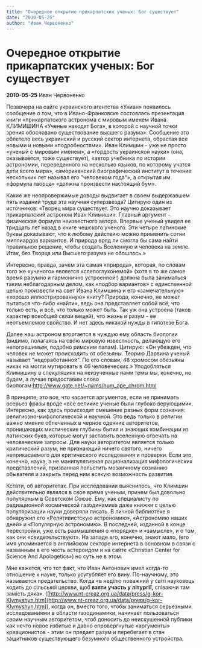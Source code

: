 ```yaml
---
title: "Очередное открытие прикарпатских ученых: Бог существует"
date: "2010-05-25"
author: "Иван Червоненко"
---
```


# Очередное открытие прикарпатских ученых: Бог существует

**2010-05-25** Иван Червоненко

Позавчера на сайте украинского агентства «Униан» появилось сообщение о том, что в Ивано-Франковске состоялась презентация книги «прикарпатского астронома с мировым именем Ивана КЛИМИШИНА «Ученые находят Бога», в которой с научной точки зрения обосновано существование высшего разума». Сообщение это облетело весь украинский и русский сектор интернета, обрастая все новыми и новыми «подробностями». Иван Климшин - уже не просто «ученый с мировым именем», а «гордость украинской науки» (она, оказывается, тоже существует), «автор учебника по истории астрономии, переведенного на несколько языков, по которому учатся дети всего мира», «американский биографический институт в течение нескольких лет называл его "человеком года"», а открытая им «формула творца» «должна произвести настоящий бум».

Какие же неопровержимые доводы выдвигает в своем выдержавшем пять изданий труде эта научная суперзвезда? Цитирую один из источников: «Творец мира существует. Это научно доказывает прикарпатский астроном Иван Климишин. Главный аргумент - физическая формула неизвестного автора. Впервые ученый увидел ее тридцать лет назад в книге чешского ученого. Эти четыре латинские буквы доказывают, что к любому действию можно применить сотни миллиардов вариантов. И природа вряд ли смогла бы сама найти правильное решение, чтобы создать Вселенную и человека на земле. Итак, без Творца или Высшего разума не обошлось.»

Интересно, правда, зачем эта самая «природа», которая, по словам того же «ученого» является «слепоглухонемой» (хотя в то же самое время разумно и гармонично устроенной!) должна была заниматься таким неблагодарным делом, как «подбор вариантов» с единственной целью произвести на свет Ивана Климшина и его «замечательную» «хорошо иллюстрированную» книгу? Природа, конечно, не может пытаться что-либо «найти», ведь она представляет собой всё, что только есть, и всё, что только может быть. Так уж она устроена (таков характер всеобщей связи вещей), что жизнь и разум - ее неотъемлемое свойство. И нет здесь никакой нужды в гипотезе Бога.

Далее наш астроном вторгается в чуждую ему область биологии (видимо, полагаясь на свою мировую известность, делающую его непогрешимым, подобно римским папам). Цитирую: «Он убежден, что человек не может происходить от обезьяны. Теорию Дарвина ученый называет "недоработанной". По его словам, 48 хромосом обезьяны никак на могли мутировать в 46 человеческих.» Уподобляться Климишину в спекуляциях на неизученные нами темы мы, конечно, не будем, а лучше предоставим слово биологам:http://www.gate.net/~rwms/hum_ape_chrom.html

В принципе, это все, что касается аргументов, если не принимать всерьез фразы вроде «все великие ученые были глубоко верующими». Интересно, как здесь происходит смешение разных форм сознания: религиозно-мифологической и научной. Это ведь только в религии важно мнение облеченных в черное одеяние авторитетов, проницающих мистические глубины бытия и знающих комбинации из латинских букв, которые могут заставить вселенную отвечать на человеческие запросы. Для науки авторитетом является только критический разум, не признающий ничего святого, ничего неприкасаемого для критического исследования и проверки. Если это, конечно, наука, а не манипулятивная рационализация мифологических представлений, призванная польстить мозаичному сознанию обывателя и закрыть перед ним всякую возможность развития.

Кстати, об авторитетах. При исследовании выяснилось, что Климшин действительно являлся в свое время ученым, причем был довольно популярным в Советском Союзе. Ему, как специалисту по радиационной космической газодинамике даже книжки с целью популяризации науки доверяли писать. В личной библиотеке я обнаружил его «Релятивистскую астрономию», «Астрономию наших дней» и «Популярную астрономию». В последней, изданной в конце перестройки, уже есть размышления о «порядке» и «замысле», и о том, как они «свидетельствуют». На западе его, конечно, знают мало, (его имя упоминается в английском секторе интернета в основном в связи с названным в его честь астероидом и на сайте «Christian Center for Science And Apologetics») но суть не в этом.

Мне кажется, что тот факт, что Иван Антонович имел когда-то отношение к науке, только усугубляет его вину. По-научному, это называется предательство. Когда «в неділю по­важний у світі науковець ходить до сільської церкви, щоб **взяти участь у** **літургії,** співаючи там замість дяка». ([http://www.nt-creaz.org.ua/data/press/g-kor-Klymyshyn.htm](http://www.nt-creaz.org.ua/data/press/g-kor-Klymyshyn.htm)), когда он, вместо того, чтобы заниматься серьезными исследованиями в области газодинамики, начинает пользоваться своим научным авторитетом, чтоб доносить до неискушенной публики как нечто новое избитые и давно опровергнутые «аргументы» креационистов - этим он предает разум и перебегает в стан защитников существующего безумного общественного устройства.